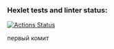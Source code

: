 ### Hexlet tests and linter status:

[![Actions Status](https://github.com/stalker3343/typescript-project-81/actions/workflows/hexlet-check.yml/badge.svg)](https://github.com/stalker3343/typescript-project-81/actions)

первый комит
